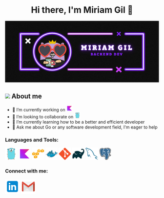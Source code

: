 <div align="center">
<h1>Hi there, I'm Miriam Gil 👋</h1>
</div>

<img src="resources/banner.png"/>

## <picture><img src = "https://github.com/7oSkaaa/7oSkaaa/blob/main/Images/about_me.gif?raw=true" width = 30px></picture> About me

- 🔭 I’m currently working
  on <a href="https://getbootstrap.com" target="_blank" rel="noreferrer"> <img src="https://raw.githubusercontent.com/devicons/devicon/master/icons/kotlin/kotlin-original.svg" alt="kotlin" width="20" height="20"/> </a>
- 👯 I’m looking to collaborate
  on <a href="https://getbootstrap.com" target="_blank" rel="noreferrer"> <img src="https://raw.githubusercontent.com/devicons/devicon/master/icons/go/go-original.svg" alt="go" width="20" height="20"/> </a>
- 🌱 I’m currently learning how to be a better and efficient developer
- 💬 Ask me about Go or any software development field, I'm eager to help

<h3 align="left">Languages and Tools:</h3>
<p align="left">
    <img src="https://raw.githubusercontent.com/devicons/devicon/master/icons/go/go-original.svg"
      alt="go" width="40" height="40" /> <a href="https://go.dev/learn/" target="_blank" rel="noreferrer"></a>
    <img src="https://raw.githubusercontent.com/devicons/devicon/master/icons/kotlin/kotlin-original.svg"
      alt="kotlin" width="40" height="40" /> <a href="" target="_blank" rel="noreferrer"></a>
    <img src="https://raw.githubusercontent.com/devicons/devicon/master/icons/amazonwebservices/amazonwebservices-original.svg"
      alt="aws" width="40" height="40" /> <a href="" target="_blank" rel="noreferrer"></a>
    <img src="https://raw.githubusercontent.com/devicons/devicon/master/icons/docker/docker-original.svg"
      alt="docker" width="40" height="40" /> <a href="" target="_blank" rel="noreferrer"></a>
    <img src="https://raw.githubusercontent.com/devicons/devicon/master/icons/git/git-original.svg"
      alt="git" width="40" height="40" /> <a href="" target="_blank" rel="noreferrer"></a>
    <img src="https://raw.githubusercontent.com/devicons/devicon/master/icons/gradle/gradle-plain.svg"
      alt="gradle" width="40" height="40" /> <a href="" target="_blank" rel="noreferrer"></a>
    <img src="https://raw.githubusercontent.com/devicons/devicon/master/icons/mysql/mysql-original.svg"
      alt="mysql" width="40" height="40" /> <a href="" target="_blank" rel="noreferrer"></a>
    <img src="https://raw.githubusercontent.com/devicons/devicon/master/icons/postgresql/postgresql-original.svg"
      alt="postgresql" width="40" height="40" /> <a href="" target="_blank" rel="noreferrer"></a>
</p>

<h3 align="left">Connect with me:</h3>
<p align="left">
  <a href="https://www.linkedin.com/in/miriam-gil-mart%C3%ADnez-56681a13a/" target="blank"><img align="center"
      src="resources/linkedin.png"
      alt="miriam gil" /></a>
  <a href="mailto:gil.miriam.deljulia@gmail.com" target="blank"><img align="center"
      src="resources/gmail.png"
      alt="miriam gil" /></a>
</p>
